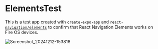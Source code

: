 # ElementsTest

This is a test app created with [`create-expo-app`](https://www.npmjs.com/package/create-expo-app) and [`react-navigation/elements`](https://github.com/react-navigation/react-navigation/tree/main/packages/elements) to confirm that React Navigation Elements works on Fire OS devices.

![Screenshot_20241212-153818](https://github.com/user-attachments/assets/777ad813-ec41-44b1-aed1-7598475d4b9b)
